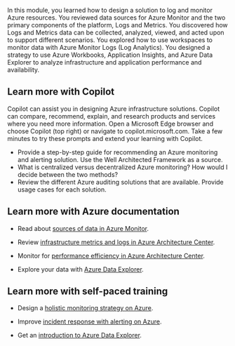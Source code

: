 In this module, you learned how to design a solution to log and monitor Azure resources. You reviewed data sources for Azure Monitor and the two primary components of the platform, Logs and Metrics. You discovered how Logs and Metrics data can be collected, analyzed, viewed, and acted upon to support different scenarios. You explored how to use workspaces to monitor data with Azure Monitor Logs (Log Analytics). You designed a strategy to use Azure Workbooks, Application Insights, and Azure Data Explorer to analyze infrastructure and application performance and availability.

## Learn more with Copilot

Copilot can assist you in designing Azure infrastructure solutions. Copilot can compare, recommend, explain, and research products and services where you need more information. Open a Microsoft Edge browser and choose Copilot (top right) or navigate to copilot.microsoft.com. Take a few minutes to try these prompts and extend your learning with Copilot. 

- Provide a step-by-step guide for recommending an Azure monitoring and alerting solution. Use the Well Architected Framework as a source.
- What is centralized versus decentralized Azure monitoring? How would I decide between the two methods?
- Review the different Azure auditing solutions that are available. Provide usage cases for each solution.

## Learn more with Azure documentation

- Read about [sources of data in Azure Monitor](/azure/azure-monitor/data-sources).

- Review [infrastructure metrics and logs in Azure Architecture Center](/azure/architecture/framework/scalability/monitor-infrastructure).

- Monitor for [performance efficiency in Azure Architecture Center](/azure/architecture/framework/scalability/monitor).

- Explore your data with [Azure Data Explorer](/azure/data-explorer/data-explorer-overview).

## Learn more with self-paced training

- Design a [holistic monitoring strategy on Azure](/training/modules/design-monitoring-strategy-on-azure/).

- Improve [incident response with alerting on Azure](/training/modules/incident-response-with-alerting-on-azure/).

- Get an [introduction to Azure Data Explorer](/training/modules/intro-to-azure-data-explorer/intro-to-azure-data-explorer/).
